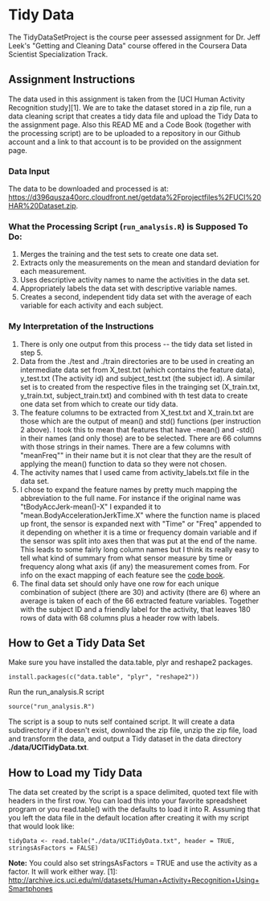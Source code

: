 # Tidy Data
The TidyDataSetProject is the course peer assessed assignment for Dr. Jeff Leek's "Getting and Cleaning Data" course offered in the Coursera Data Scientist Specialization Track.
## Assignment Instructions
The data used in this assignment is taken from the [UCI Human Activity Recognition study][1]. We are to take the dataset stored in a zip file, run a data cleaning script that creates a tidy data file and upload the Tidy Data to the assignment page. Also this READ ME and a Code Book (together with the processing script) are to be uploaded to a repository in our Github account and a link to that account is to be provided on the assignment page.
### Data Input
The data to be downloaded and processed is at: https://d396qusza40orc.cloudfront.net/getdata%2Fprojectfiles%2FUCI%20HAR%20Dataset.zip.
### What the Processing Script (`run_analysis.R`) is Supposed To Do:
1. Merges the training and the test sets to create one data set.
2. Extracts only the measurements on the mean and standard deviation for each measurement. 
3. Uses descriptive activity names to name the activities in the data set.
4. Appropriately labels the data set with descriptive variable names.
5. Creates a second, independent tidy data set with the average of each variable for each activity and each subject.

### My Interpretation of the Instructions
1. There is only one output from this process -- the tidy data set listed in step 5.
2. Data from the ./test and ./train directories are to be used in creating an intermediate data set from X_test.txt (which contains the feature data), y_test.txt (The activity id) and subject_test.txt (the subject id). A similar set is to created from the respective files in the trainging set (X_train.txt, y_train.txt, subject_train.txt) and combined with th test data to create one data set from which to create our tidy data.
3. The feature columns to be extracted from X_test.txt and X_train.txt are those which are the output of mean() and std() functions (per instruction 2 above). I took this to mean that features that have -mean() and -std() in their names (and only those) are to be selected. There are 66 columns with those strings in their names. There are a few columns with "meanFreq"" in their name but it is not clear that they are the result of applying the mean() function to data so they were not chosen.
4. The activity names that I used came from activity_labels.txt file in the data set.
5. I chose to expand the feature names by pretty much mapping the abbreviation to the full name. For instance if the original name was "tBodyAccJerk-mean()-X" I expanded it to "mean.BodyAccelerationJerkTime.X" where the function name is placed up front, the sensor is expanded next with "Time" or "Freq" appended to it depending on whether it is a time or frequency domain variable and if the sensor was split into axes then that was put at the end of the name. This leads to some fairly long column names but I think its really easy to tell what kind of summary from what sensor measure by time or frequency along what axis (if any) the measurement comes from. For info on the exact mapping of each feature see the [code book](CodeBook.md).
6. The final data set should only have one row for each unique combination of subject (there are 30) and activity (there are 6) where an average is taken of each of the 66 extracted feature variables. Together with the subject ID and a friendly label for the activity, that leaves 180 rows of data with 68 columns plus a header row with labels.

## How to Get a Tidy Data Set
Make sure you have installed the data.table, plyr and reshape2 packages.
```{r}
install.packages(c("data.table", "plyr", "reshape2"))
```
Run the run_analysis.R script
```{r}
source("run_analysis.R")
```

The script is a soup to nuts self contained script. It will create a data subdirectory if it doesn't exist, download the zip file, unzip the zip file, load and transform the data, and output a Tidy dataset in the data directory **./data/UCITidyData.txt**.
## How to Load my Tidy Data
The data set created by the script is a space delimited, quoted text file with headers in the first row. You can load this into your favorite spreadsheet program or you read.table() with the defaults to load it into R. Assuming that you left the data file in the default location after creating it with my script that would look like:
```{r}
tidyData <- read.table("./data/UCITidyData.txt", header = TRUE, stringsAsFactors = FALSE)
```
**Note:** You could also set stringsAsFactors = TRUE and use the activity as a factor. It will work either way.
[1]: http://archive.ics.uci.edu/ml/datasets/Human+Activity+Recognition+Using+Smartphones